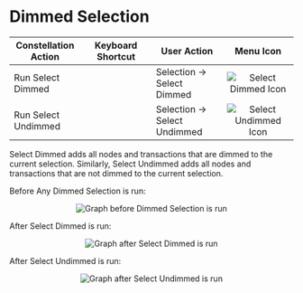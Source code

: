 # Dimmed Selection

<table class="table table-striped">
<colgroup>
<col style="width: 25%" />
<col style="width: 25%" />
<col style="width: 25%" />
<col style="width: 25%" />
</colgroup>
<thead>
<tr class="header">
<th>Constellation Action</th>
<th>Keyboard Shortcut</th>
<th>User Action</th>
<th style="text-align: center;">Menu Icon</th>
</tr>
</thead>
<tbody>
<tr class="odd">
<td>Run Select Dimmed</td>
<td></td>
<td>Selection -&gt; Select Dimmed</td>
<td style="text-align: center;"><img src="../ext/docs/CoreVisualGraph/resources/select_dimmed.png" alt="Select Dimmed Icon" /></td>
</tr>
<tr class="even">
<td>Run Select Undimmed</td>
<td></td>
<td>Selection -&gt; Select Undimmed</td>
<td style="text-align: center;"><img src="../ext/docs/CoreVisualGraph/resources/select_undimmed.png" alt="Select Undimmed Icon" /></td>
</tr>
</tbody>
</table>

Select Dimmed adds all nodes and transactions that are dimmed to the
current selection. Similarly, Select Undimmed adds all nodes and
transactions that are not dimmed to the current selection.

Before Any Dimmed Selection is run:

<div style="text-align: center">

<img src="../ext/docs/CoreVisualGraph/resources/SelectDimmedBefore.png" alt="Graph before Dimmed Selection is
run" />

</div>

After Select Dimmed is run:

<div style="text-align: center">

<img src="../ext/docs/CoreVisualGraph/resources/SelectDimmedAfter.png" alt="Graph after Select Dimmed is
run" />

</div>

After Select Undimmed is run:

<div style="text-align: center">

<img src="../ext/docs/CoreVisualGraph/resources/SelectUndimmedAfter.png" alt="Graph after Select Undimmed is
run" />

</div>
